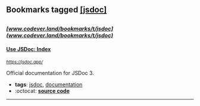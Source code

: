 ## Bookmarks tagged [[jsdoc]](https://www.codever.land/search?q=[jsdoc])

_<sup><sup>[www.codever.land/bookmarks/t/jsdoc](www.codever.land/bookmarks/t/jsdoc)</sup></sup>_
---
#### [Use JSDoc: Index](https://jsdoc.app/)
_<sup>https://jsdoc.app/</sup>_

Official documentation for JSDoc 3.
* **tags**: [jsdoc](../tagged/jsdoc.md), [documentation](../tagged/documentation.md)
* :octocat: **[source code](https://github.com/jsdoc3/jsdoc)**
---
